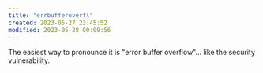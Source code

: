 ```yaml
---
title: "errbufferoverfl"
created: 2023-05-27 23:45:52
modified: 2023-05-28 00:09:56
---
```


The easiest way to pronounce it is "error buffer overflow"... like the security vulnerability.